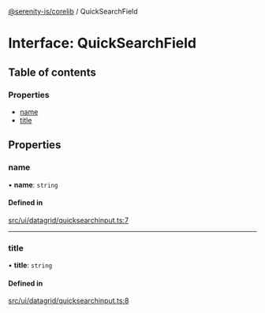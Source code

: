 [@serenity-is/corelib](../README.md) / QuickSearchField

# Interface: QuickSearchField

## Table of contents

### Properties

- [name](QuickSearchField.md#name)
- [title](QuickSearchField.md#title)

## Properties

### name

• **name**: `string`

#### Defined in

[src/ui/datagrid/quicksearchinput.ts:7](https://github.com/serenity-is/serenity/blob/master/packages/corelib/src/ui/datagrid/quicksearchinput.ts#L7)

___

### title

• **title**: `string`

#### Defined in

[src/ui/datagrid/quicksearchinput.ts:8](https://github.com/serenity-is/serenity/blob/master/packages/corelib/src/ui/datagrid/quicksearchinput.ts#L8)
